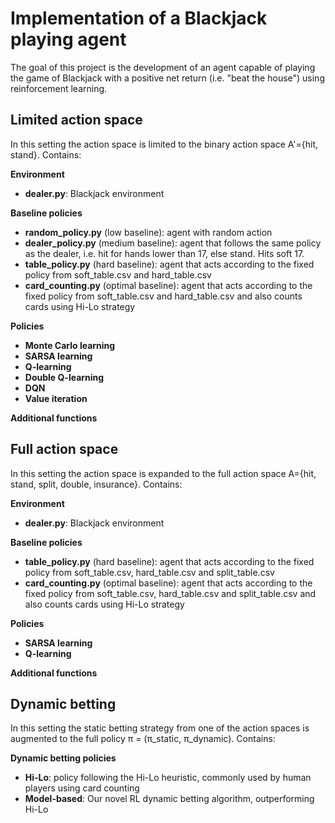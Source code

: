 # Implementation of a Blackjack playing agent
The goal of this project is the development of an agent capable of playing the game of Blackjack with a positive net return (i.e. "beat the house") using reinforcement learning.
## Limited action space
In this setting the action space is limited to the binary action space A'={hit, stand}.
Contains:

**Environment**
- **dealer.py**: Blackjack environment

**Baseline policies**
- **random_policy.py** (low baseline): agent with random action
- **dealer_policy.py** (medium baseline): agent that follows the same policy as the dealer, i.e. hit for hands lower than 17, else stand. Hits soft 17.
- **table_policy.py** (hard baseline): agent that acts according to the fixed policy from soft_table.csv and hard_table.csv
- **card_counting.py** (optimal baseline): agent that acts according to the fixed policy from soft_table.csv and hard_table.csv and also counts cards using Hi-Lo strategy

**Policies**
- **Monte Carlo learning**
- **SARSA learning**
- **Q-learning**
- **Double Q-learning**
- **DQN**
- **Value iteration**

**Additional functions**

## Full action space
In this setting the action space is expanded to the full action space A={hit, stand, split, double, insurance}.
Contains:

**Environment**
- **dealer.py**: Blackjack environment

**Baseline policies**
- **table_policy.py** (hard baseline): agent that acts according to the fixed policy from soft_table.csv, hard_table.csv and split_table.csv
- **card_counting.py** (optimal baseline): agent that acts according to the fixed policy from soft_table.csv, hard_table.csv and split_table.csv and also counts cards using Hi-Lo strategy

**Policies**
- **SARSA learning**
- **Q-learning**

**Additional functions**

## Dynamic betting
In this setting the static betting strategy from one of the action spaces is augmented to the full policy π = (π_static, π_dynamic).
Contains:

**Dynamic betting policies**
- **Hi-Lo**: policy following the Hi-Lo heuristic, commonly used by human players using card counting
- **Model-based**: Our novel RL dynamic betting algorithm, outperforming Hi-Lo